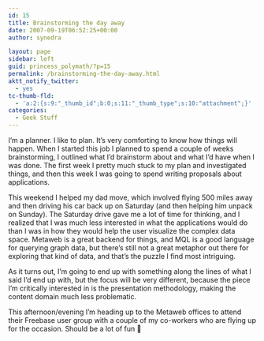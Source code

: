 ```yaml
---
id: 15
title: Brainstorming the day away
date: 2007-09-19T06:52:25+00:00
author: synedra

layout: page
sidebar: left
guid: princess_polymath/?p=15
permalink: /brainstorming-the-day-away.html
aktt_notify_twitter:
  - yes
tc-thumb-fld:
  - 'a:2:{s:9:"_thumb_id";b:0;s:11:"_thumb_type";s:10:"attachment";}'
categories:
  - Geek Stuff
---
```

I&#8217;m a planner. I like to plan. It&#8217;s very comforting to know how things will happen. When I started this job I planned to spend a couple of weeks brainstorming, I outlined what I&#8217;d brainstorm about and what I&#8217;d have when I was done. The first week I pretty much stuck to my plan and investigated things, and then this week I was going to spend writing proposals about applications.
  
This weekend I helped my dad move, which involved flying 500 miles away and then driving his car back up on Saturday (and then helping him unpack on Sunday). The Saturday drive gave me a lot of time for thinking, and I realized that I was much less interested in what the applications would do than I was in how they would help the user visualize the complex data space. Metaweb is a great backend for things, and MQL is a good language for querying graph data, but there&#8217;s still not a great metaphor out there for exploring that kind of data, and that&#8217;s the puzzle I find most intriguing.
  
As it turns out, I&#8217;m going to end up with something along the lines of what I said I&#8217;d end up with, but the focus will be very different, because the piece I&#8217;m critically interested in is the presentation methodology, making the content domain much less problematic.
  
This afternoon/evening I&#8217;m heading up to the Metaweb offices to attend their Freebase user group with a couple of my co-workers who are flying up for the occasion. Should be a lot of fun 🙂